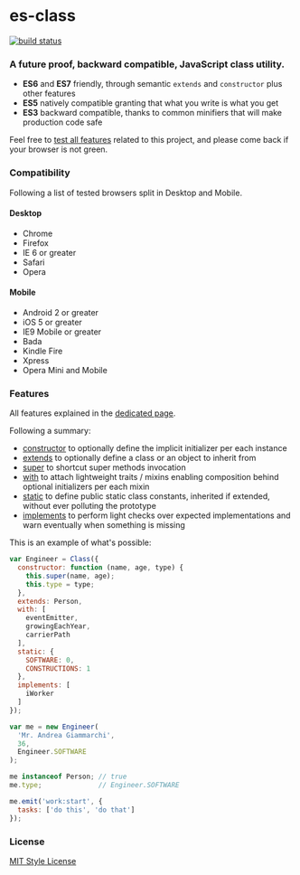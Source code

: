 es-class
========

[![build status](https://secure.travis-ci.org/WebReflection/es-class.png)](http://travis-ci.org/WebReflection/es-class)


### A future proof, backward compatible, JavaScript class utility.

  * **ES6** and **ES7** friendly, through semantic `extends` and `constructor` plus other features
  * **ES5** natively compatible granting that what you write is what you get
  * **ES3** backward compatible, thanks to common minifiers that will make production code safe

Feel free to [test all features](http://webreflection.github.io/es-class/test/) related to this project, and please come back if your browser is not green.



### Compatibility

Following a list of tested browsers split in Desktop and Mobile.

#### Desktop

  * Chrome
  * Firefox
  * IE 6 or greater
  * Safari
  * Opera

#### Mobile

  * Android 2 or greater
  * iOS 5 or greater
  * IE9 Mobile or greater
  * Bada
  * Kindle Fire
  * Xpress
  * Opera Mini and Mobile



### Features
All features explained in the [dedicated page](https://github.com/WebReflection/es-class/blob/master/FEATURES.md).

Following a summary:

  * [constructor](https://github.com/WebReflection/es-class/blob/master/FEATURES.md#constructor) to optionally define the implicit initializer per each instance
  * [extends](https://github.com/WebReflection/es-class/blob/master/FEATURES.md#extends) to optionally define a class or an object to inherit from
  * [super](https://github.com/WebReflection/es-class/blob/master/FEATURES.md#super) to shortcut super methods invocation
  * [with](https://github.com/WebReflection/es-class/blob/master/FEATURES.md#with) to attach lightweight traits / mixins enabling composition behind optional initializers per each mixin
  * [static](https://github.com/WebReflection/es-class/blob/master/FEATURES.md#static) to define public static class constants, inherited if extended, without ever polluting the prototype
  * [implements](https://github.com/WebReflection/es-class/blob/master/FEATURES.md#implements) to perform light checks over expected implementations and warn eventually when something is missing

This is an example of what's possible:
```js
var Engineer = Class({
  constructor: function (name, age, type) {
    this.super(name, age);
    this.type = type;
  },
  extends: Person,
  with: [
    eventEmitter,
    growingEachYear,
    carrierPath
  ],
  static: {
    SOFTWARE: 0,
    CONSTRUCTIONS: 1
  },
  implements: [
    iWorker
  ]
});

var me = new Engineer(
  'Mr. Andrea Giammarchi',
  36,
  Engineer.SOFTWARE
);

me instanceof Person; // true
me.type;              // Engineer.SOFTWARE

me.emit('work:start', {
  tasks: ['do this', 'do that']
});
```



### License
[MIT Style License](LICENSE.txt)